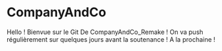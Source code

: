 # CompanyAndCo
Hello !
Bienvue sur le Git De CompanyAndCo_Remake !
On va push régulièrement sur quelques jours avant la soutenance ! 
A la prochaine !

